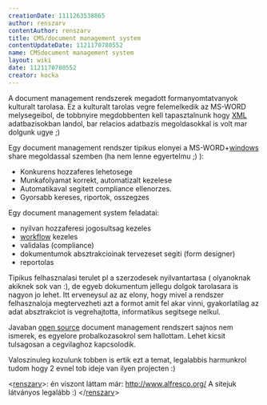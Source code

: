 ```yaml
---
creationDate: 1111263538865 
author: renszarv 
contentAuthor: renszarv 
title: CMS/document management system 
contentUpdateDate: 1121170780552 
name: CMSdocument management system 
layout: wiki 
date: 1121170780552 
creator: kocka 
---
```

A document management rendszerek megadott formanyomtatvanyok kulturalt tarolasa. Ez a kulturalt tarolas vegre felemelkedik az MS-WORD melysegeibol, de tobbnyire megdobbenten kell tapasztalnunk hogy [XML](../XML.html) adatbazisokban landol, bar relacios adatbazis megoldasokkal is volt mar dolgunk ugye ;)

Egy document management rendszer tipikus elonyei a MS-WORD+[windows](../Windows.html) share megoldassal szemben (ha nem lenne egyertelmu ;) ):

*   Konkurens hozzaferes lehetosege
*   Munkafolyamat korrekt, automatizalt kezelese
*   Automatikaval segitett compliance ellenorzes.
*   Gyorsabb kereses, riportok, osszegzes



Egy document management system feladatai:
*   nyilvan hozzaferesi jogosultsag kezeles
*   [workflow](../workflow.html) kezeles
*   validalas (compliance)
*   dokumentumok absztrakcioinak tervezeset segiti (form designer)
*   reportolas



Tipikus felhasznalasi terulet pl a szerzodesek nyilvantartasa ( olyanoknak akiknek sok van :), de egyeb dokumentum jellegu dolgok tarolasara is nagyon jo lehet. Itt erveneysul az az elony, hogy mivel a rendszer felhasznaloja megtervezheti azt a formot amit fel akar vinni, gyakorlatilag az adat absztrakciot is vegrehajtotta, informatikus segitsege nelkul.



Javaban [open source](../Open%20Source.html) document management rendszert sajnos nem ismerek, es egyelore probalkozasokrol sem hallottam. Lehet kicsit tulsagosan a cegvilaghoz kapcsolodik.



Valoszinuleg kozulunk tobben is ertik ezt a temat, legalabbis harmunkrol tudom hogy 2 evnel tob ideje van ilyen projecten :)



<[renszarv](../renszarv.html)>: én viszont láttam már: http://www.alfresco.org/ A sitejuk látványos legalább :) </[renszarv](../renszarv.html)>
